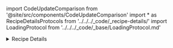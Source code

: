 import CodeUpdateComparison from '@site/src/components/CodeUpdateComparison'
import * as RecipeDetailsProtocols from '../../../_code/_recipe-details/'
import LoadingProtocol from '../../../_code/_base/LoadingProtocol.md'

<details>
  <summary>Recipe Details</summary>
  <div>
    <details>
        <summary>Title</summary>
        <CodeUpdateComparison 
oldCode={`recipeDetailsTitleBarTemplate: ((Bool, String) -> AnyView)?`}
            newCode="Removed"/>
    </details>
    <details>
        <summary>Header</summary>
        <CodeUpdateComparison 
oldCode={`var recipeDetailHeaderTemplate: (@Composable() (closeDetail: () -> Unit, recipe: Recipe) -> Unit)?`}
            newCode={<RecipeDetailsProtocols.RecipeDetailsHeaderProtocol/>}/>
    </details>
    <details>
        <summary>Ingredients</summary>
        <CodeUpdateComparison 
oldCode={`var recipeDetailIngredientTemplate: (@Composable() (recipe: Recipe, vmRecipe: RecipeViewModel) -> Unit)?`}
            newCode={<RecipeDetailsProtocols.RecipeDetailsIngredientsProtocol/>}/>
    </details>
    <details>
        <summary>Steps</summary>
        <CodeUpdateComparison 
oldCode={`var recipeDetailStepsTemplate: (@Composable() (steps: List<RecipeStep>,vmRecipe: RecipeViewModel) -> Unit)?`}
            newCode={<RecipeDetailsProtocols.RecipeDetailsStepsProtocol/>}/>
    </details>
<details>
        <summary>Footer</summary>
        <CodeUpdateComparison 
oldCode={`var recipeDetailFooterTemplate: (@Composable() (recipe: Recipe, vmRecipe: RecipeViewModel, look: () -> Unit,
        buy: () -> Unit) -> Unit)? = null`}
            newCode={<RecipeDetailsProtocols.RecipeDetailsFooterProtocol/>}/>
    </details>
    <p>Products have moved to The Recipe Details</p>
<details>
                <summary>Product Success</summary>
        <CodeUpdateComparison 
oldCode="Added in 4.0"
            newCode={<RecipeDetailsProtocols.RecipeDetailsProductSuccessProtocol/>}/>
    </details>
<details>
        <summary>Ignored Product</summary>
        <CodeUpdateComparison 
oldCode="Added in 4.0"
            newCode={<RecipeDetailsProtocols.RecipeDetailsIgnoredProductProtocol/>}/>
    </details>
  </div>
</details>
